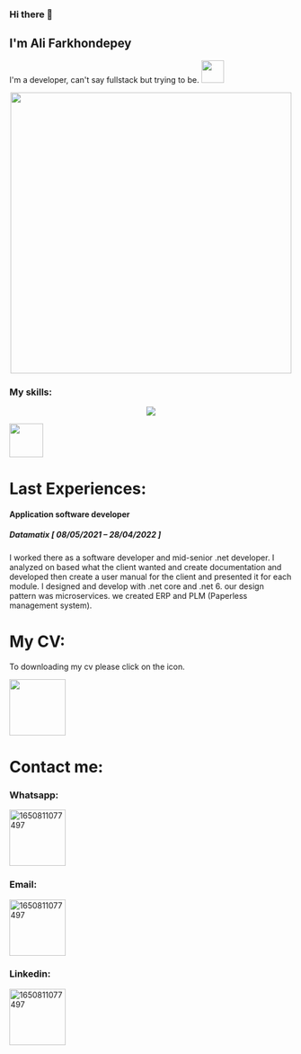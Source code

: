 ### Hi there 👋
<h2>I'm Ali Farkhondepey</h2>
<div>

I'm a developer, can't say fullstack but trying to be. <img src="https://media1.giphy.com/media/omikmLTcKQsjkWhF92/giphy.gif?cid=ecf05e47fll7h45gt0revl9mz2yxknepbco3apy212u8fmpl&rid=giphy.gif&ct=s" width="40"/>
  </div>
<div id="header" align="center">
  <a href="https://www.linkedin.com/in/ali-farkhondepey-b29288109/">
  <img src="https://www.aalpha.net/wp-content/uploads/2020/12/full-stack-development.gif" width="500"/>
    </a>
</div>

<div>
  <h3>My skills:</h3>
<p align="center">
    <img src="https://skillicons.dev/icons?i=html,js,jquery,bootstrap,css,react,angular,cs,cpp,dotnet,git,github,gitlab,redis,azure,docker,visualstudio,vscode" />
</p>
  <p><img src="https://cdn.worldvectorlogo.com/logos/blazor.svg" width="60" /></p>

</div>

<div>
  <h1>Last Experiences:</h1>
  <div>
    <h4>
      Application software developer 
    </h4>
    <h5>
    Datamatix [ 08/05/2021 – 28/04/2022 ] 
    </h5>
    <p>
      I worked there as a software developer and mid-senior .net developer.
I analyzed on based what the client wanted and create documentation and developed then create a user manual
for the client and presented it for each module.
I designed and develop with .net core and .net 6.
our design pattern was microservices.
we created ERP and PLM (Paperless management system).
    </p>
  </div>
</div>

<h1>My CV:</h1>
<div>
  <p>To downloading my cv please click on the icon.</p>
  <a href="https://europa.eu/europass/eportfolio/screen/share/6cf8c662-db53-4005-8711-d86fd9a8c871?lang=en">
<img src="https://media1.giphy.com/media/JJvj6wwTtmQcce6Pdw/giphy.gif?cid=ecf05e47q73uvx64a14vjqn4ywjqnvyio5u710an4jb3gcsl&rid=giphy.gif&ct=s" width="100" />
    </a>
</div>
<div>
  <h1>Contact me:</h1>
  
  <h3>Whatsapp:</h3>
  <p>
<img src="https://i.ibb.co/0Qn85VS/1650811077497.jpg" alt="1650811077497" border="0" width="100"> 
  </p>
  
   <h3>Email:</h3>
  <a href="mailto:Farkhondepeyali@gmail.com">
<img src="https://upload.wikimedia.org/wikipedia/commons/thumb/8/8c/Gmail_Icon_%282013-2020%29.svg/1280px-Gmail_Icon_%282013-2020%29.svg.png" alt="1650811077497" border="0" width="100"> 
  </a>
    <h3>Linkedin:</h3>
  <a href="https://www.linkedin.com/in/ali-farkhondepey-b29288109/">
<img src="https://cdn-icons-png.flaticon.com/512/174/174857.png" alt="1650811077497" border="0" width="100"> 
  </a>
</div>

